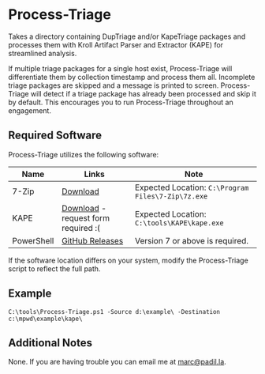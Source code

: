 # Process-Triage

Takes a directory containing DupTriage and/or KapeTriage packages and processes them with Kroll Artifact Parser and Extractor (KAPE) for streamlined analysis.

If multiple triage packages for a single host exist, Process-Triage will differentiate them by collection timestamp and process them all. Incomplete triage packages are skipped and a message is printed to screen. Process-Triage will detect if a triage package has already been processed and skip it by default. This encourages you to run Process-Triage throughout an engagement.

## Required Software

Process-Triage utilizes the following software:

|Name|Links|Note|
|----|----|----|
|7-Zip|[Download](https://www.7-zip.org/download.html)|Expected Location: `C:\Program Files\7-Zip\7z.exe`|
|KAPE|[Download](https://www.kroll.com/en/services/cyber-risk/investigate-and-respond/kroll-artifact-parser-extractor-kape) - request form required :(|Expected Location: `C:\tools\KAPE\kape.exe`|
|PowerShell|[GitHub Releases](https://github.com/PowerShell/powershell/releases)|Version 7 or above is required.|

If the software location differs on your system, modify the Process-Triage script to reflect the full path.

## Example

`C:\tools\Process-Triage.ps1 -Source d:\example\ -Destination c:\mpwd\example\kape\`

## Additional Notes

None. If you are having trouble you can email me at [marc@padil.la](mailto:marc@padil.la).
